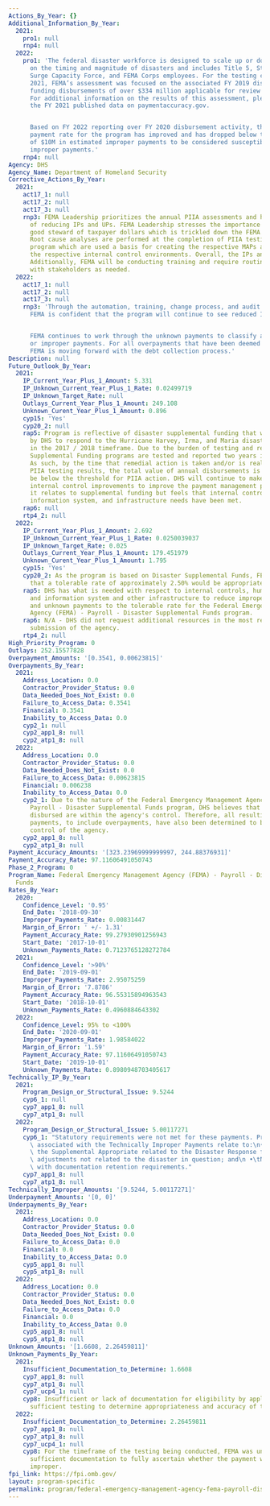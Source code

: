 ```yaml
---
Actions_By_Year: {}
Additional_Information_By_Year:
  2021:
    pro1: null
    rnp4: null
  2022:
    pro1: 'The federal disaster workforce is designed to scale up or down depending
      on the timing and magnitude of disasters and includes Title 5, Stafford Act,
      Surge Capacity Force, and FEMA Corps employees. For the testing conducted in
      2021, FEMA’s assessment was focused on the associated FY 2019 disaster supplemental
      funding disbursements of over $334 million applicable for review under PIIA.
      For additional information on the results of this assessment, please refer to
      the FY 2021 published data on paymentaccuracy.gov.


      Based on FY 2022 reporting over FY 2020 disbursement activity, the improper
      payment rate for the program has improved and has dropped below the OMB threshold
      of $10M in estimated improper payments to be considered susceptible to significant
      improper payments.'
    rnp4: null
Agency: DHS
Agency_Name: Department of Homeland Security
Corrective_Actions_By_Year:
  2021:
    act17_1: null
    act17_2: null
    act17_3: null
    rnp3: FEMA Leadership prioritizes the annual PIIA assessments and has high expectations
      of reducing IPs and UPs. FEMA Leadership stresses the importance of being a
      good steward of taxpayer dollars which is trickled down the FEMA levels of hierarchy.
      Root cause analyses are performed at the completion of PIIA testing for each
      program which are used a basis for creating the respective MAPs as well as improving
      the respective internal control environments. Overall, the IPs and UPs are decreasing.
      Additionally, FEMA will be conducting training and require routine meetings
      with stakeholders as needed.
  2022:
    act17_1: null
    act17_2: null
    act17_3: null
    rnp3: 'Through the automation, training, change process, and audit efforts noted,
      FEMA is confident that the program will continue to see reduced IPs and UPs.


      FEMA continues to work through the unknown payments to classify as either proper
      or improper payments. For all overpayments that have been deemed to be recoupable,
      FEMA is moving forward with the debt collection process.'
Description: null
Future_Outlook_By_Year:
  2021:
    IP_Current_Year_Plus_1_Amount: 5.331
    IP_Unknown_Current_Year_Plus_1_Rate: 0.02499719
    IP_Unknown_Target_Rate: null
    Outlays_Current_Year_Plus_1_Amount: 249.108
    Unknown_Curent_Year_Plus_1_Amount: 0.896
    cyp15: 'Yes'
    cyp20_2: null
    rap5: Program is reflective of disaster supplemental funding that was received
      by DHS to respond to the Hurricane Harvey, Irma, and Maria disasters that occurred
      in the 2017 / 2018 timeframe. Due to the burden of testing and reporting, Disaster
      Supplemental Funding programs are tested and reported two years in arrears.
      As such, by the time that remedial action is taken and/or is realized in the
      PIIA testing results, the total value of annual disbursements is expected to
      be below the threshold for PIIA action. DHS will continue to make process and
      internal control improvements to improve the payment management processes as
      it relates to supplemental funding but feels that internal control, human capital,
      information system, and infrastructure needs have been met.
    rap6: null
    rtp4_2: null
  2022:
    IP_Current_Year_Plus_1_Amount: 2.692
    IP_Unknown_Current_Year_Plus_1_Rate: 0.0250039037
    IP_Unknown_Target_Rate: 0.025
    Outlays_Current_Year_Plus_1_Amount: 179.451979
    Unknown_Curent_Year_Plus_1_Amount: 1.795
    cyp15: 'Yes'
    cyp20_2: As the program is based on Disaster Supplemental Funds, FEMA believes
      that a tolerable rate of approximately 2.50% would be appropriate and acceptable
    rap5: DHS has what is needed with respect to internal controls, human capital
      and information system and other infrastructure to reduce improper payments
      and unknown payments to the tolerable rate for the Federal Emergency Management
      Agency (FEMA) - Payroll - Disaster Supplemental Funds program.
    rap6: N/A - DHS did not request additional resources in the most recent budget
      submission of the agency.
    rtp4_2: null
High_Priority_Program: 0
Outlays: 252.15577828
Overpayment_Amounts: '[0.3541, 0.00623815]'
Overpayments_By_Year:
  2021:
    Address_Location: 0.0
    Contractor_Provider_Status: 0.0
    Data_Needed_Does_Not_Exist: 0.0
    Failure_to_Access_Data: 0.3541
    Financial: 0.3541
    Inability_to_Access_Data: 0.0
    cyp2_1: null
    cyp2_app1_8: null
    cyp2_atp1_8: null
  2022:
    Address_Location: 0.0
    Contractor_Provider_Status: 0.0
    Data_Needed_Does_Not_Exist: 0.0
    Failure_to_Access_Data: 0.00623815
    Financial: 0.006238
    Inability_to_Access_Data: 0.0
    cyp2_1: Due to the nature of the Federal Emergency Management Agency (FEMA) -
      Payroll - Disaster Supplemental Funds program, DHS believes that all payments
      disbursed are within the agency's control. Therefore, all resulting improper
      payments, to include overpayments, have also been determined to be within the
      control of the agency.
    cyp2_app1_8: null
    cyp2_atp1_8: null
Payment_Accuracy_Amounts: '[323.23969999999997, 244.88376931]'
Payment_Accuracy_Rate: 97.11606491050743
Phase_2_Program: 0
Program_Name: Federal Emergency Management Agency (FEMA) - Payroll - Disaster Supplemental
  Funds
Rates_By_Year:
  2020:
    Confidence_Level: '0.95'
    End_Date: '2018-09-30'
    Improper_Payments_Rate: 0.00831447
    Margin_of_Error: ' +/- 1.31'
    Payment_Accuracy_Rate: 99.27930901256943
    Start_Date: '2017-10-01'
    Unknown_Payments_Rate: 0.7123765128272784
  2021:
    Confidence_Level: '>90%'
    End_Date: '2019-09-01'
    Improper_Payments_Rate: 2.95075259
    Margin_of_Error: '7.8786'
    Payment_Accuracy_Rate: 96.55315894963543
    Start_Date: '2018-10-01'
    Unknown_Payments_Rate: 0.4960884643302
  2022:
    Confidence_Level: 95% to <100%
    End_Date: '2020-09-01'
    Improper_Payments_Rate: 1.98584022
    Margin_of_Error: '1.59'
    Payment_Accuracy_Rate: 97.11606491050743
    Start_Date: '2019-10-01'
    Unknown_Payments_Rate: 0.8980948703405617
Technically_IP_By_Year:
  2021:
    Program_Design_or_Structural_Issue: 9.5244
    cyp6_1: null
    cyp7_app1_8: null
    cyp7_atp1_8: null
  2022:
    Program_Design_or_Structural_Issue: 5.00117271
    cyp6_1: "Statutory requirements were not met for these payments. Primary errors\
      \ associated with the Technically Improper Payments relate to:\n•\tCharging\
      \ the Supplemental Appropriate related to the Disaster Response for work or\
      \ adjustments not related to the disaster in question; and\n •\tNon-compliance\
      \ with documentation retention requirements."
    cyp7_app1_8: null
    cyp7_atp1_8: null
Technically_Improper_Amounts: '[9.5244, 5.00117271]'
Underpayment_Amounts: '[0, 0]'
Underpayments_By_Year:
  2021:
    Address_Location: 0.0
    Contractor_Provider_Status: 0.0
    Data_Needed_Does_Not_Exist: 0.0
    Failure_to_Access_Data: 0.0
    Financial: 0.0
    Inability_to_Access_Data: 0.0
    cyp5_app1_8: null
    cyp5_atp1_8: null
  2022:
    Address_Location: 0.0
    Contractor_Provider_Status: 0.0
    Data_Needed_Does_Not_Exist: 0.0
    Failure_to_Access_Data: 0.0
    Financial: 0.0
    Inability_to_Access_Data: 0.0
    cyp5_app1_8: null
    cyp5_atp1_8: null
Unknown_Amounts: '[1.6608, 2.26459811]'
Unknown_Payments_By_Year:
  2021:
    Insufficient_Documentation_to_Determine: 1.6608
    cyp7_app1_8: null
    cyp7_atp1_8: null
    cyp7_ucp4_1: null
    cyp8: Insufficient or lack of documentation for eligibility by applicants to perform
      sufficient testing to determine appropriateness and accuracy of the payment.
  2022:
    Insufficient_Documentation_to_Determine: 2.26459811
    cyp7_app1_8: null
    cyp7_atp1_8: null
    cyp7_ucp4_1: null
    cyp8: For the timeframe of the testing being conducted, FEMA was unable to obtain
      sufficient documentation to fully ascertain whether the payment was proper or
      improper.
fpi_link: https://fpi.omb.gov/
layout: program-specific
permalink: program/federal-emergency-management-agency-fema-payroll-disaster-su-57f61513.html
---
```

